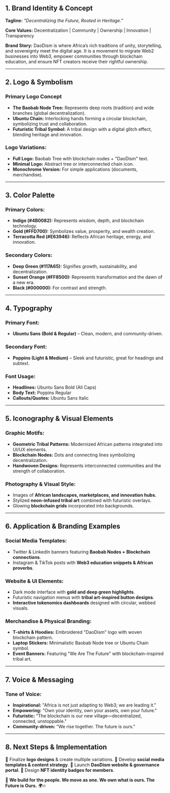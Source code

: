 ## **1\. Brand Identity & Concept**

**Tagline:** *"Decentralizing the Future, Rooted in Heritage."*

**Core Values:** Decentralization | Community | Ownership | Innovation | Transparency

**Brand Story:** DaoDism is where Africa’s rich traditions of unity, storytelling, and sovereignty meet the digital age. It is a movement to migrate Web2 businesses into Web3, empower communities through blockchain education, and ensure NFT creators receive their rightful ownership.

---

## **2\. Logo & Symbolism**

### **Primary Logo Concept**

* **The Baobab Node Tree:** Represents deep roots (tradition) and wide branches (global decentralization).  
* **Ubuntu Chain:** Interlocking hands forming a circular blockchain, symbolizing trust and collaboration.  
* **Futuristic Tribal Symbol:** A tribal design with a digital glitch effect, blending heritage and innovation.

### **Logo Variations:**

* **Full Logo:** Baobab Tree with blockchain nodes \+ "DaoDism" text.  
* **Minimal Logo:** Abstract tree or interconnected chain icon.  
* **Monochrome Version:** For simple applications (documents, merchandise).

---

## **3\. Color Palette**

### **Primary Colors:**

* **Indigo (\#4B0082):** Represents wisdom, depth, and blockchain technology.  
* **Gold (\#FFD700):** Symbolizes value, prosperity, and wealth creation.  
* **Terracotta Red (\#E63946):** Reflects African heritage, energy, and innovation.

### **Secondary Colors:**

* **Deep Green (\#117A65):** Signifies growth, sustainability, and decentralization.  
* **Sunset Orange (\#FF8500):** Represents transformation and the dawn of a new era.  
* **Black (\#000000):** For contrast and strength.

---

## **4\. Typography**

### **Primary Font:**

* **Ubuntu Sans (Bold & Regular)** – Clean, modern, and community-driven.

### **Secondary Font:**

* **Poppins (Light & Medium)** – Sleek and futuristic, great for headings and subtext.

### **Font Usage:**

* **Headlines:** Ubuntu Sans Bold (All Caps)  
* **Body Text:** Poppins Regular  
* **Callouts/Quotes:** Ubuntu Sans Italic

---

## **5\. Iconography & Visual Elements**

### **Graphic Motifs:**

* **Geometric Tribal Patterns:** Modernized African patterns integrated into UI/UX elements.  
* **Blockchain Nodes:** Dots and connecting lines symbolizing decentralization.  
* **Handwoven Designs:** Represents interconnected communities and the strength of collaboration.

### **Photography & Visual Style:**

* Images of **African landscapes, marketplaces, and innovation hubs.**  
* Stylized **neon-infused tribal art** combined with futuristic overlays.  
* Glowing **blockchain grids** incorporated into backgrounds.

---

## **6\. Application & Branding Examples**

### **Social Media Templates:**

* Twitter & LinkedIn banners featuring **Baobab Nodes \+ Blockchain connections**.  
* Instagram & TikTok posts with **Web3 education snippets & African proverbs**.

### **Website & UI Elements:**

* Dark mode interface with **gold and deep green highlights**.  
* Futuristic navigation menus with **tribal art-inspired button designs**.  
* **Interactive tokenomics dashboards** designed with circular, webbed visuals.

### **Merchandise & Physical Branding:**

* **T-shirts & Hoodies:** Embroidered "DaoDism" logo with woven blockchain pattern.  
* **Laptop Stickers:** Minimalistic Baobab Node tree or Ubuntu Chain symbol.  
* **Event Banners:** Featuring "We Are The Future" with blockchain-inspired tribal art.

---

## **7\. Voice & Messaging**

### **Tone of Voice:**

* **Inspirational:** "Africa is not just adapting to Web3; we are leading it."  
* **Empowering:** "Own your identity, own your assets, own your future."  
* **Futuristic:** "The blockchain is our new village—decentralized, connected, unstoppable."  
* **Community-driven:** "We rise together. The future is ours."

---

## **8\. Next Steps & Implementation**

🔹 Finalize **logo designs** & create multiple variations. 🔹 Develop **social media templates & content strategy**. 🔹 Launch **DaoDism website & governance portal**. 🔹 Design **NFT identity badges for members**.

🚀 **We build for the people. We move as one. We own what is ours. The Future is Ours.** 🌍🔥

